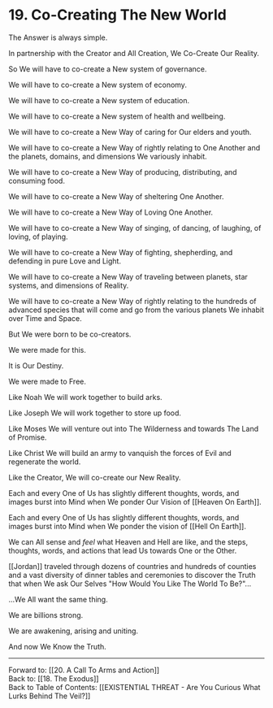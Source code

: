 # 19. Co-Creating The New World

The Answer is always simple.  

In partnership with the Creator and All Creation, We Co-Create Our Reality. 

So We will have to co-create a New system of governance. 

We will have to co-create a New system of economy. 

We will have to co-create a New system of education.  

We will have to co-create a New system of health and wellbeing. 

We will have to co-create a New Way of caring for Our elders and youth.  

We will have to co-create a New Way of rightly relating to One Another and the planets, domains, and dimensions We variously inhabit.  

We will have to co-create a New Way of producing, distributing, and consuming food. 

We will have to co-create a New Way of sheltering One Another.  

We will have to co-create a New Way of Loving One Another.  

We will have to co-create a New Way of singing, of dancing, of laughing, of loving, of playing.  

We will have to co-create a New Way of fighting, shepherding, and defending in pure Love and Light.  

We will have to co-create a New Way of traveling between planets, star systems, and dimensions of Reality.  

We will have to co-create a New Way of rightly relating to the hundreds of advanced species that will come and go from the various planets We inhabit over Time and Space.  

But We were born to be co-creators. 

We were made for this. 

It is Our Destiny. 

We were made to Free. 

Like Noah We will work together to build arks. 

Like Joseph We will work together to store up food.  

Like Moses We will venture out into The Wilderness and towards The Land of Promise. 

Like Christ We will build an army to vanquish the forces of Evil and regenerate the world. 

Like the Creator, We will co-create our New Reality. 

Each and every One of Us has slightly different thoughts, words, and images burst into Mind when We ponder Our Vision of [[Heaven On Earth]]. 

Each and every One of Us has slightly different thoughts, words, and images burst into Mind when We ponder the vision of [[Hell On Earth]].  

We can All sense and *feel* what Heaven and Hell are like, and the steps, thoughts, words, and actions that lead Us towards One or the Other. 

[[Jordan]] traveled through dozens of countries and hundreds of counties and a vast diversity of dinner tables and ceremonies to discover the Truth that when We ask Our Selves "How Would You Like The World To Be?"...

...We All want the same thing. 

We are billions strong.  

We are awakening, arising and uniting. 

And now We Know the Truth. 

____

Forward to: [[20. A Call To Arms and Action]]        
Back to: [[18. The Exodus]]  
Back to Table of Contents: [[EXISTENTIAL THREAT - Are You Curious What Lurks Behind The Veil?]]      
